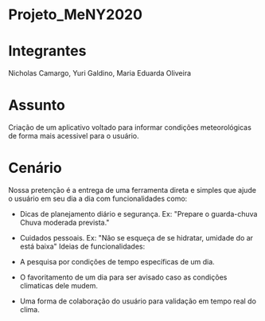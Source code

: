 # Projeto_MeNY2020
# Integrantes
Nicholas Camargo,
Yuri Galdino,
Maria Eduarda Oliveira

# Assunto
Criação de um aplicativo voltado para informar condições meteorológicas de forma mais acessivel para o usuário.
# Cenário
Nossa pretenção é a entrega de uma ferramenta direta e simples que ajude o usuário em seu dia a dia com funcionalidades como:
- Dicas de planejamento diário e segurança. Ex: "Prepare o guarda-chuva Chuva moderada prevista." 
- Cuidados pessoais. Ex: "Não se esqueça de se hidratar, umidade do ar está baixa"
Ideias de funcionalidades:

- A pesquisa por condições de tempo específicas de um dia.
- O favoritamento de um dia para ser avisado caso as condições climaticas dele mudem.
- Uma forma de colaboração do usuário para validação em tempo real do clima.
